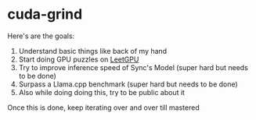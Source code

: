 # cuda-grind

Here's are the goals:
1. Understand basic things like back of my hand
2. Start doing GPU puzzles on [LeetGPU](https://www.leetgpu.com)
3. Try to improve inference speed of Sync's Model (super hard but needs to be done)
4. Surpass a Llama.cpp benchmark (super hard but needs to be done)
5. Also while doing doing this, try to be public about it 

Once this is done, keep iterating over and over till mastered

